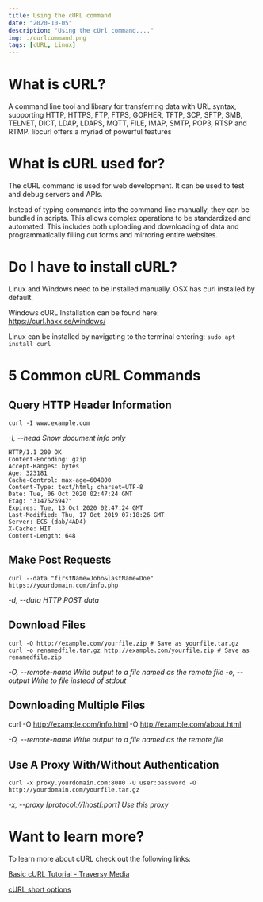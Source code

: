 ```yaml
---
title: Using the cURL command
date: "2020-10-05"
description: "Using the cUrl command...."
img: ./curlcommand.png
tags: [cURL, Linux] 
---
```


# What is cURL?

A command line tool and library for transferring data with URL syntax, supporting HTTP, HTTPS, FTP, FTPS, GOPHER, TFTP, SCP, SFTP, SMB, TELNET, DICT, LDAP, LDAPS, MQTT, FILE, IMAP, SMTP, POP3, RTSP and RTMP. libcurl offers a myriad of powerful features

# What is cURL used for?

The cURL command is used for web development. It can be used to test and debug servers and APIs.

Instead of typing commands into the command line manually, they can be bundled in scripts. This allows complex operations to be standardized and automated. This includes both uploading and downloading of data and programmatically filling out forms and mirroring entire websites.

# Do I have to install cURL?

Linux and Windows need to be installed manually. OSX has curl installed by default.

Windows cURL Installation can be found here: https://curl.haxx.se/windows/

Linux can be installed by navigating to the terminal entering: `sudo apt install curl`

# 5 Common cURL Commands

## Query HTTP Header Information
`curl -I www.example.com`

*-I, --head          Show document info only*

```
HTTP/1.1 200 OK
Content-Encoding: gzip
Accept-Ranges: bytes
Age: 323181
Cache-Control: max-age=604800
Content-Type: text/html; charset=UTF-8
Date: Tue, 06 Oct 2020 02:47:24 GMT
Etag: "3147526947"
Expires: Tue, 13 Oct 2020 02:47:24 GMT
Last-Modified: Thu, 17 Oct 2019 07:18:26 GMT
Server: ECS (dab/4AD4)
X-Cache: HIT
Content-Length: 648
```
## Make Post Requests

```
curl --data "firstName=John&lastName=Doe" https://yourdomain.com/info.php
```
*-d, --data <data>   HTTP POST data*

## Download Files

```
curl -O http://example.com/yourfile.zip # Save as yourfile.tar.gz
curl -o renamedfile.tar.gz http://example.com/yourfile.zip # Save as renamedfile.zip
```

*-O, --remote-name   Write output to a file named as the remote file*
*-o, --output <file> Write to file instead of stdout*

## Downloading Multiple Files

curl -O http://example.com/info.html -O http://example.com/about.html 

*-O, --remote-name   Write output to a file named as the remote file*

## Use A Proxy With/Without Authentication

`curl -x proxy.yourdomain.com:8080 -U user:password -O http://yourdomain.com/yourfile.tar.gz`

*-x, --proxy [protocol://]host[:port] Use this proxy*

# Want to learn more?

To learn more about cURL check out the following links:

[Basic cURL Tutorial - Traversy Media](https://www.youtube.com/watch?v=7XUibDYw4mc)

[cURL short options](https://curl.haxx.se/docs/manpage.html)


